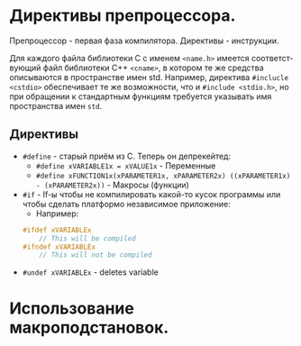 # Директивы препроцессора. 

Препроцессор - первая фаза компилятора.
Директивы - инструкции.

Для каждого файла библиотеки С с именем `<name.h>` имеется соответст­ вующий файл библиотеки C++ `<cname>`, в котором те же средства описываются  в пространстве имен std. Например, директива `#inclucle <cstdio>` обеспечивает те  же возможности, что и `#include <stdio.h>`, но при обращении к стандартным  функциям требуется указывать имя пространства имен `std`.

##                 Директивы

- `#define` - старый приём из С. Теперь он депрекейтед:
    - `#define xVARIABLE1x = xVALUE1x` - Переменные
    - `#define xFUNCTION1x(xPARAMETER1x, xPARAMETER2x) ((xPARAMETER1x) - (xPARAMETER2x))` - Макросы (функции)
- `#if` - If-ы чтобы не компилировать какой-то кусок программы или чтобы сделать платформо независимое приложение:
    - Например:
    ```cpp
    #ifdef xVARIABLEx
        // This will be compiled
    #ifndef xVARIABLEx
        // This will not be compiled
    ```
- `#undef xVARIABLEx` - deletes variable

# Использование макроподстановок.